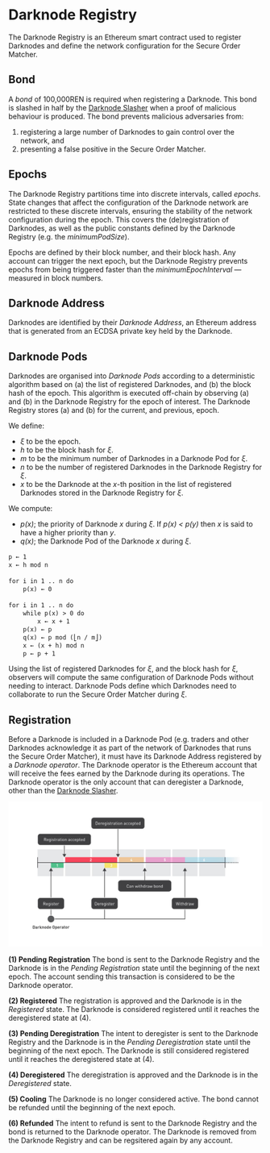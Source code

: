 # Darknode Registry

The Darknode Registry is an Ethereum smart contract used to register Darknodes and define the network configuration for the Secure Order Matcher.

## Bond

A *bond* of 100,000REN is required when registering a Darknode. This bond is slashed in half by the [Darknode Slasher](./03-darknode-slasher.md) when a proof of malicious behaviour is produced. The bond prevents malicious adversaries from:

1. registering a large number of Darknodes to gain control over the network, and
2. presenting a false positive in the Secure Order Matcher.

## Epochs

The Darknode Registry partitions time into discrete intervals, called *epochs*. State changes that affect the configuration of the Darknode network are restricted to these discrete intervals, ensuring the stability of the network configuration during the epoch. This covers the (de)registration of Darknodes, as well as the public constants defined by the Darknode Registry (e.g. the *minimumPodSize*).

Epochs are defined by their block number, and their block hash. Any account can trigger the next epoch, but the Darknode Registry prevents epochs from being triggered faster than the *minimumEpochInterval* — measured in block numbers.

## Darknode Address

Darknodes are identified by their *Darknode Address*, an Ethereum address that is generated from an ECDSA private key held by the Darknode.

## Darknode Pods

Darknodes are organised into *Darknode Pods* according to a deterministic algorithm based on (a) the list of registered Darknodes, and (b) the block hash of the epoch. This algorithm is executed off-chain by observing (a) and (b) in the Darknode Registry for the epoch of interest. The Darknode Registry stores (a) and (b) for the current, and previous, epoch.

We define:

- _ξ_ to be the epoch.
- _h_ to be the block hash for _ξ_.
- _m_ to be the minimum number of Darknodes in a Darknode Pod for _ξ_.
- _n_ to be the number of registered Darknodes in the Darknode Registry for _ξ_.
- _x_ to be the Darknode at the _x_-th position in the list of registered Darknodes stored in the Darknode Registry for _ξ_.

We compute:

- _p(x)_; the priority of Darknode _x_ during _ξ_. If _p(x) < p(y)_ then _x_ is said to have a higher priority than _y_.
- _q(x)_; the Darknode Pod of the Darknode _x_ during _ξ_.

```
p ← 1
x ← h mod n

for i in 1 .. n do
    p(x) ← 0

for i in 1 .. n do
    while p(x) > 0 do
        x ← x + 1
    p(x) ← p
    q(x) ← p mod (⎣n / m⎦)
    x ← (x + h) mod n
    p ← p + 1
```

Using the list of registered Darknodes for _ξ_, and the block hash for _ξ_, observers will compute the same configuration of Darknode Pods without needing to interact. Darknode Pods define which Darknodes need to collaborate to run the Secure Order Matcher during _ξ_.

## Registration

Before a Darknode is included in a Darknode Pod (e.g. traders and other Darknodes acknowledge it as part of the network of Darknodes that runs the Secure Order Matcher), it must have its Darknode Address registered by a *Darknode operator*. The Darknode operator is the Ethereum account that will receive the fees earned by the Darknode during its operations. The Darknode operator is the only account that can deregister a Darknode, other than the [Darknode Slasher](./03-darknode-slasher.md).

![Timeline](./images/01-darknode-registry-timeline.jpg "Timeline")

**(1) Pending Registration**
  The bond is sent to the Darknode Registry and the Darknode is in the *Pending Registration* state until the beginning of the next epoch. The account sending this transaction is considered to be the Darknode operator.

**(2) Registered**
  The registration is approved and the Darknode is in the *Registered* state. The Darknode is considered registered until it reaches the deregistered state at (4).

**(3) Pending Deregistration**
  The intent to deregister is sent to the Darknode Registry and the Darknode is in the *Pending Deregistration* state until the beginning of the next epoch. The Darknode is still considered registered until it reaches the deregistered state at (4).

**(4) Deregistered**
  The deregistration is approved and the Darknode is in the *Deregistered* state.

**(5) Cooling**
  The Darknode is no longer considered active. The bond cannot be refunded until the beginning of the next epoch.

**(6) Refunded**
  The intent to refund is sent to the Darknode Registry and the bond is returned to the Darknode operator. The Darknode is removed from the Darknode Registry and can be regsitered again by any account.